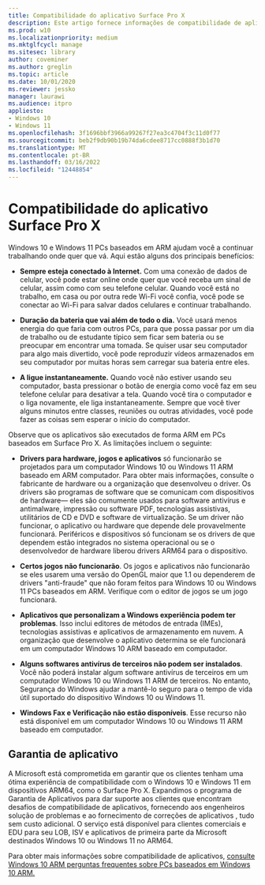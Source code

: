 ```yaml
---
title: Compatibilidade do aplicativo Surface Pro X
description: Este artigo fornece informações de compatibilidade de aplicativos introdutórios para Surface Pro X ARM com base em PCs.
ms.prod: w10
ms.localizationpriority: medium
ms.mktglfcycl: manage
ms.sitesec: library
author: coveminer
ms.author: greglin
ms.topic: article
ms.date: 10/01/2020
ms.reviewer: jessko
manager: laurawi
ms.audience: itpro
appliesto:
- Windows 10
- Windows 11
ms.openlocfilehash: 3f1696bbf3966a99267f27ea3c4704f3c11d0f77
ms.sourcegitcommit: beb2f9db90b19b74da6cdee8717cc0888f3b1d70
ms.translationtype: MT
ms.contentlocale: pt-BR
ms.lasthandoff: 03/16/2022
ms.locfileid: "12448854"
---
```

# <a name="surface-pro-x-app-compatibility"></a>Compatibilidade do aplicativo Surface Pro X

Windows 10 e Windows 11 PCs baseados em ARM ajudam você a continuar trabalhando onde quer que vá. Aqui estão alguns dos principais benefícios:

- **Sempre esteja conectado à Internet.** Com uma conexão de dados de celular, você pode estar online onde quer que você receba um sinal de celular, assim como com seu telefone celular. Quando você está no trabalho, em casa ou por outra rede Wi-Fi você confia, você pode se conectar ao Wi-Fi para salvar dados celulares e continuar trabalhando.

- **Duração da bateria que vai além de todo o dia.**  Você usará menos energia do que faria com outros PCs, para que possa passar por um dia de trabalho ou de estudante típico sem ficar sem bateria ou se preocupar em encontrar uma tomada. Se quiser usar seu computador para algo mais divertido, você pode reproduzir vídeos armazenados em seu computador por muitas horas sem carregar sua bateria entre eles.

- **A ligue instantaneamente.** Quando você não estiver usando seu computador, basta pressionar o botão de energia como você faz em seu telefone celular para desativar a tela. Quando você tira o computador e o liga novamente, ele liga instantaneamente. Sempre que você tiver alguns minutos entre classes, reuniões ou outras atividades, você pode fazer as coisas sem esperar o início do computador.

Observe que os aplicativos são executados de forma ARM em PCs baseados em Surface Pro X. As limitações incluem o seguinte:

- **Drivers para hardware, jogos e aplicativos** só funcionarão se projetados para um computador Windows 10 ou Windows 11 ARM baseado em ARM computador. Para obter mais informações, consulte o fabricante de hardware ou a organização que desenvolveu o driver. Os drivers são programas de software que se comunicam com dispositivos de hardware— eles são comumente usados para software antivírus e antimalware, impressão ou software PDF, tecnologias assistivas, utilitários de CD e DVD e software de virtualização. Se um driver não funcionar, o aplicativo ou hardware que depende dele provavelmente funcionará. Periféricos e dispositivos só funcionam se os drivers de que dependem estão integrados no sistema operacional ou se o desenvolvedor de hardware liberou drivers ARM64 para o dispositivo.

- **Certos jogos não funcionarão**. Os jogos e aplicativos não funcionarão se eles usarem uma versão do OpenGL maior que 1.1 ou dependerem de drivers "anti-fraude" que não foram feitos para Windows 10 ou Windows 11 PCs baseados em ARM. Verifique com o editor de jogos se um jogo funcionará.

- **Aplicativos que personalizam a Windows experiência podem ter problemas**. Isso inclui editores de métodos de entrada (IMEs), tecnologias assistivas e aplicativos de armazenamento em nuvem. A organização que desenvolve o aplicativo determina se ele funcionará em um computador Windows 10 ARM baseado em computador.

- **Alguns softwares antivírus de terceiros não podem ser instalados**. Você não poderá instalar algum software antivírus de terceiros em um computador Windows 10 ou Windows 11 ARM de terceiros. No entanto, Segurança do Windows ajudar a mantê-lo seguro para o tempo de vida útil suportado do dispositivo Windows 10 ou Windows 11.

- **Windows Fax e Verificação não estão disponíveis**. Esse recurso não está disponível em um computador Windows 10 ou Windows 11 ARM baseado em computador.

## <a name="app-assure"></a>Garantia de aplicativo

A Microsoft está comprometida em garantir que os clientes tenham uma ótima experiência de compatibilidade com o Windows 10 e Windows 11 em dispositivos ARM64, como o Surface Pro X. Expandimos o programa de Garantia de Aplicativos para dar suporte aos clientes que encontram desafios de compatibilidade de aplicativos, fornecendo aos engenheiros solução de problemas e ao fornecimento de correções de aplicativos , tudo sem custo adicional. O serviço está disponível para clientes comerciais e EDU para seu LOB, ISV e aplicativos de primeira parte da Microsoft destinados Windows 10 ou Windows 11 no ARM64. 

Para obter mais informações sobre compatibilidade de aplicativos, [consulte Windows 10 ARM perguntas frequentes sobre PCs baseados em Windows 10 ARM.](https://support.microsoft.com/en-us/help/4521606)
